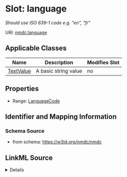 # Slot: language


_Should use ISO 639-1 code e.g. "en", "fr"_



URI: [nmdc:language](https://w3id.org/nmdc/language)



<!-- no inheritance hierarchy -->




## Applicable Classes

| Name | Description | Modifies Slot |
| --- | --- | --- |
[TextValue](TextValue.md) | A basic string value |  no  |







## Properties

* Range: [LanguageCode](LanguageCode.md)





## Identifier and Mapping Information







### Schema Source


* from schema: https://w3id.org/nmdc/nmdc




## LinkML Source

<details>
```yaml
name: language
description: Should use ISO 639-1 code e.g. "en", "fr"
from_schema: https://w3id.org/nmdc/nmdc
rank: 1000
alias: language
domain_of:
- TextValue
range: language code

```
</details>